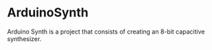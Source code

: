 # ArduinoSynth
Arduino Synth is a project that consists of creating an 8-bit capacitive synthesizer.
